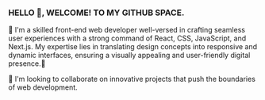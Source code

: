 ### HELLO 👋, WELCOME! TO MY GITHUB SPACE.

🔭 I'm a skilled front-end web developer well-versed in crafting seamless user experiences with a strong command of React, CSS, JavaScript, and Next.js. My expertise lies in translating design concepts into responsive and dynamic interfaces, ensuring a visually appealing and user-friendly digital presence.👋

👯 I'm looking to collaborate on innovative projects that push the boundaries of web development.

<!--
**kaska-jr/kaska-jr** is a ✨ _special_ ✨ repository because its `README.md` (this file) appears on your GitHub profile.

Here are some ideas to get you started:

- 🔭 I’m currently working on ...
- 🌱 I’m currently learning ...
- 👯 I’m looking to collaborate on ...
- 🤔 I’m looking for help with ...
- 💬 Ask me about ...
- 📫 How to reach me: ...
- 😄 Pronouns: ...
- ⚡ Fun fact: ...
-->
